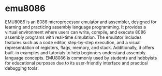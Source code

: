 # emu8086
EMU8086 is an 8086 microprocessor emulator and assembler, designed for learning and practicing assembly language programming. It provides a virtual environment where users can write, compile, and execute 8086 assembly programs with real-time simulation. The emulator includes features such as a code editor, step-by-step execution, and a visual representation of registers, flags, memory, and stack. Additionally, it offers built-in examples and tutorials to help beginners understand assembly language concepts. EMU8086 is commonly used by students and hobbyists for educational purposes due to its user-friendly interface and practical debugging tools.
